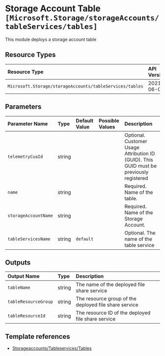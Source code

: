 # Storage Account Table `[Microsoft.Storage/storageAccounts/tableServices/tables]`

This module deploys a storage account table

## Resource Types

| Resource Type | API Version |
| :-- | :-- |
| `Microsoft.Storage/storageAccounts/tableServices/tables` | 2021-06-01 |

## Parameters

| Parameter Name | Type | Default Value | Possible Values | Description |
| :-- | :-- | :-- | :-- | :-- |
| `telemetryCuaId` | string |  |  | Optional. Customer Usage Attribution ID (GUID). This GUID must be previously registered |
| `name` | string |  |  | Required. Name of the table. |
| `storageAccountName` | string |  |  | Required. Name of the Storage Account. |
| `tableServicesName` | string | `default` |  | Optional. The name of the table service |

## Outputs

| Output Name | Type | Description |
| :-- | :-- | :-- |
| `tableName` | string | The name of the deployed file share service |
| `tableResourceGroup` | string | The resource group of the deployed file share service |
| `tableResourceId` | string | The resource ID of the deployed file share service |

## Template references

- [Storageaccounts/Tableservices/Tables](https://docs.microsoft.com/en-us/azure/templates/Microsoft.Storage/2021-06-01/storageAccounts/tableServices/tables)

